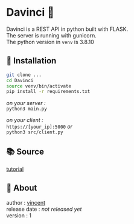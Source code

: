 # Davinci 🐝

Davinci is a REST API in python built with FLASK.  
The server is running with gunicorn.  
The python version in `venv` is 3.8.10  

## 🔧  Installation  

```sh 
git clone ... 
cd Davinci 
source venv/bin/activate
pip install -r requirements.txt
```

*on your server :*    
`python3 main.py` 

*on your client :*   
`https://[your_ip]:5000` 
*or*   
`python3 src/client.py`  


## 📚 Source 

[tutorial](https://www.youtube.com/watch?v=GMppyAPbLYk&ab_channel=TechWithTim)



## 👤 About  


author : [vincent](https://www.github.com/Vincent-vst)   
release date : *not released yet*    
version : 1   


